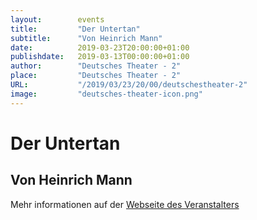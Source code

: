 ```yaml
---
layout:        events
title:         "Der Untertan"
subtitle:      "Von Heinrich Mann"
date:          2019-03-23T20:00:00+01:00
publishdate:   2019-03-13T00:00:00+01:00
author:        "Deutsches Theater - 2"
place:         "Deutsches Theater - 2"
URL:           "/2019/03/23/20/00/deutschestheater-2"
image:         "deutsches-theater-icon.png"
---
```


Der Untertan
===========

Von Heinrich Mann
-----------



Mehr informationen auf der [Webseite des Veranstalters](https://www.dt-goettingen.de/stueck/der-untertan/)
